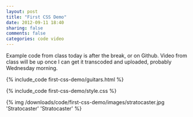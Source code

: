 ```yaml
---
layout: post
title: "First CSS Demo"
date: 2012-09-11 18:40
sharing: false
comments: false
categories: code video
---
```


Example code from class today is after the break, or on Github. Video from class will be up once I can get it transcoded and uploaded, probably Wednesday morning.

<!-- more -->

{% include_code first-css-demo/guitars.html %}

{% include_code first-css-demo/style.css %}

{% img /downloads/code/first-css-demo/images/stratocaster.jpg 'Stratocaster' 'Stratocaster' %}
